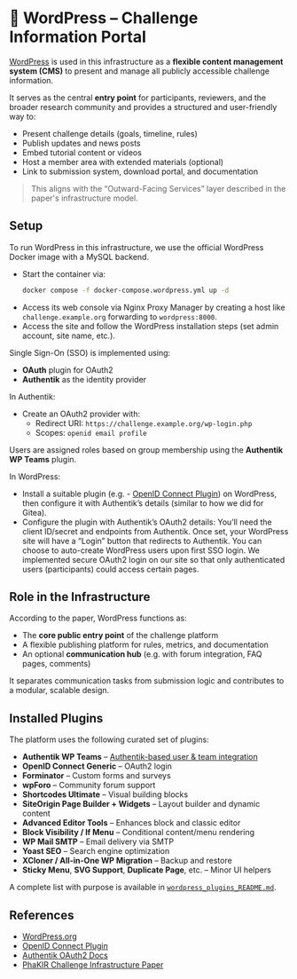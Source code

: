
# 📰 WordPress – Challenge Information Portal

[WordPress](https://wordpress.org/) is used in this infrastructure as a **flexible content management system (CMS)** to present and manage all publicly accessible challenge information.

It serves as the central **entry point** for participants, reviewers, and the broader research community and provides a structured and user-friendly way to:

- Present challenge details (goals, timeline, rules)
- Publish updates and news posts
- Embed tutorial content or videos
- Host a member area with extended materials (optional)
- Link to submission system, download portal, and documentation

> This aligns with the “Outward-Facing Services” layer described in the paper's infrastructure model.

## Setup
To run WordPress in this infrastructure, we use the official WordPress Docker image with a MySQL backend.
- Start the container via:
  ```bash
  docker compose -f docker-compose.wordpress.yml up -d
  ```
- Access its web console via Nginx Proxy Manager by creating a host like `challenge.example.org` forwarding to `wordpress:8000`.
- Access the site and follow the WordPress installation steps (set admin account, site name, etc.).

Single Sign-On (SSO) is implemented using:

- **OAuth** plugin for OAuth2
- **Authentik** as the identity provider

In Authentik:

- Create an OAuth2 provider with:
  - Redirect URI: `https://challenge.example.org/wp-login.php`
  - Scopes: `openid email profile`

Users are assigned roles based on group membership using the **Authentik WP Teams** plugin.

In WordPress:
- Install a suitable plugin (e.g. - [OpenID Connect Plugin](https://wordpress.org/plugins/daggerhart-openid-connect-generic/))  on WordPress, then configure it with Authentik’s details (similar to how we did for Gitea). 
- Configure the plugin with Authentik’s OAuth2 details:
  You’ll need the client ID/secret and endpoints from Authentik. Once set, your WordPress site will have a
  “Login” button that redirects to Authentik. You can choose to auto-create WordPress users upon first
  SSO login. We implemented secure OAuth2 login on our site so that only authenticated users
  (participants) could access certain pages.


## Role in the Infrastructure

According to the paper, WordPress functions as:

- The **core public entry point** of the challenge platform
- A flexible publishing platform for rules, metrics, and documentation
- An optional **communication hub** (e.g. with forum integration, FAQ pages, comments)

It separates communication tasks from submission logic and contributes to a modular, scalable design.

## Installed Plugins

The platform uses the following curated set of plugins:

- **Authentik WP Teams** – [Authentik-based user & team integration](https://github.com/schnadoslin/wp-authentik-teams)
- **OpenID Connect Generic** – OAuth2 login
- **Forminator** – Custom forms and surveys
- **wpForo** – Community forum support
- **Shortcodes Ultimate** – Visual building blocks
- **SiteOrigin Page Builder + Widgets** – Layout builder and dynamic content
- **Advanced Editor Tools** – Enhances block and classic editor
- **Block Visibility / If Menu** – Conditional content/menu rendering
- **WP Mail SMTP** – Email delivery via SMTP
- **Yoast SEO** – Search engine optimization
- **XCloner / All-in-One WP Migration** – Backup and restore
- **Sticky Menu**, **SVG Support**, **Duplicate Page**, etc. – Minor UI helpers

A complete list with purpose is available in [`wordpress_plugins_README.md`](../wordpress_plugins_README.md).

## References

- [WordPress.org](https://wordpress.org/)
- [OpenID Connect Plugin](https://wordpress.org/plugins/daggerhart-openid-connect-generic/)
- [Authentik OAuth2 Docs](https://goauthentik.io/docs/providers/oauth2/)
- [PhaKIR Challenge Infrastructure Paper](https://doi.org/10.1007/978-3-031-49977-2_21)

